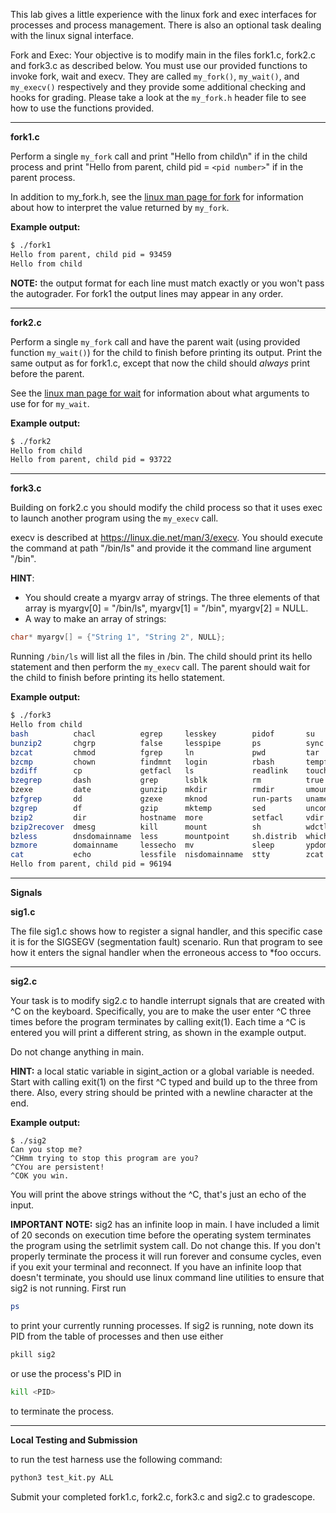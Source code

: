 This lab gives a little experience with the linux fork and exec interfaces
for processes and process management. There is also an optional task dealing
with the linux signal interface.

Fork and Exec:
Your objective is to modify main in the files fork1.c, fork2.c and fork3.c as described below. You must use our provided functions to invoke
fork, wait and execv. They are called `my_fork()`, `my_wait()`, and `my_execv()` respectively and they provide some additional checking and hooks for grading. Please take a look at the `my_fork.h` header file to see how to use the functions provided. 

---

**fork1.c** 

Perform a single `my_fork` call and
print "Hello from child\n" if in the child process and
print "Hello from parent, child pid = `<pid number>`" if in the parent process.

In addition to my_fork.h, see the [linux man page for fork](https://man7.org/linux/man-pages/man2/fork.2.html) for information about how to interpret the value returned by `my_fork`.

**Example output:**
```bash
$ ./fork1
Hello from parent, child pid = 93459
Hello from child
```

**NOTE:** the output format for each line must match exactly or 
you won't pass the autograder. For fork1 the output lines may appear in any order. 

---
**fork2.c**

Perform a single `my_fork` call and have the parent wait (using provided function `my_wait()`) for the child to finish
before printing its output.  Print the same output as for fork1.c, except that now the child
should *always* print before the parent.

See the [linux man page for wait](https://man7.org/linux/man-pages/man2/wait.2.html) for information about what arguments to use for
for `my_wait`.

**Example output:**
```bash
$ ./fork2
Hello from child
Hello from parent, child pid = 93722
```

---

**fork3.c**

Building on fork2.c you should modify the child process so that it uses exec to launch another program 
using the `my_execv` call. 

execv is described at https://linux.die.net/man/3/execv. You should execute the command at path "/bin/ls" and provide it the command line argument "/bin". 

**HINT**: 
- You should create a myargv array of strings. The three elements of that array is myargv[0] = "/bin/ls", myargv[1] = "/bin", myargv[2] = NULL.
- A way to make an array of strings:
```c++
char* myargv[] = {"String 1", "String 2", NULL};
```

Running `/bin/ls` will list all the files in /bin. The child should print its hello statement and then perform the `my_execv` call.
The parent should wait for the child to finish before printing its hello statement.

**Example output:**
```bash
$ ./fork3
Hello from child
bash          chacl          egrep     lesskey        pidof       su            zcmp
bunzip2       chgrp          false     lesspipe       ps          sync          zdiff
bzcat         chmod          fgrep     ln             pwd         tar           zegrep
bzcmp         chown          findmnt   login          rbash       tempfile      zfgrep
bzdiff        cp             getfacl   ls             readlink    touch         zforce
bzegrep       dash           grep      lsblk          rm          true          zgrep
bzexe         date           gunzip    mkdir          rmdir       umount        zless
bzfgrep       dd             gzexe     mknod          run-parts   uname         zmore
bzgrep        df             gzip      mktemp         sed         uncompress    znew
bzip2         dir            hostname  more           setfacl     vdir
bzip2recover  dmesg          kill      mount          sh          wdctl
bzless        dnsdomainname  less      mountpoint     sh.distrib  which
bzmore        domainname     lessecho  mv             sleep       ypdomainname
cat           echo           lessfile  nisdomainname  stty        zcat
Hello from parent, child pid = 96194
```

---

**Signals**

**sig1.c**

The file sig1.c shows how to register a signal handler, and this specific
case it is for the SIGSEGV (segmentation fault) scenario. Run that program to
see how it enters the signal handler when the erroneous access to *foo occurs.

--- 
**sig2.c**

Your task is to modify sig2.c to handle interrupt signals that are created with 
^C on the keyboard. Specifically, you are to make the user enter ^C three times
before the program terminates by calling exit(1). Each time a ^C is entered you will print a
different string, as shown in the example output.

Do not change anything in main.

**HINT:** a local static variable in sigint_action or a global variable is needed.
Start with calling exit(1) on the first ^C typed and build up to the three from there. Also,
every string should be printed with a newline character at the end.

**Example output:**
```
$ ./sig2
Can you stop me?
^CHmm trying to stop this program are you?
^CYou are persistent!
^COK you win.
```

You will print the above strings without the ^C, that's just an echo of the input.

**IMPORTANT NOTE:** sig2 has an infinite loop in main. I have included a limit of 20 seconds
on execution time before the operating system terminates the program using the
setrlimit system call.  Do not change this. If you don't properly terminate
the process it will run forever and consume cycles, even if you exit your terminal and reconnect. If you have an infinite loop that doesn't terminate, you should use linux
command line utilities to ensure that sig2 is not running.
First run 
```bash
ps
```
to print your currently running processes. If sig2 is running, note down its PID from the table of processes and then use either
```bash
pkill sig2
```
or use the process's PID in
```bash
kill <PID>
``` 
to terminate the process.  

---

**Local Testing and Submission**

to run the test harness use the following command:
```bash
python3 test_kit.py ALL
```

Submit your completed fork1.c, fork2.c, fork3.c and sig2.c to gradescope.
